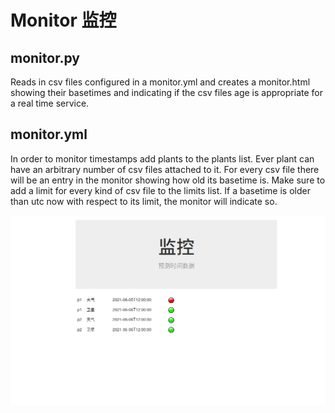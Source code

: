 Monitor 监控
===========

monitor.py
----------

Reads in csv files configured in a monitor.yml and creates a monitor.html
showing their basetimes and indicating if the csv files age is appropriate
for a real time service.

monitor.yml
-----------

In order to monitor timestamps add plants to the plants list.
Ever plant can have an arbitrary number of csv files attached to it.
For every csv file there will be an entry in the monitor showing how old
its basetime is.
Make sure to add a limit for every kind of csv file to the limits list.
If a basetime is older than utc now with respect to its limit, the monitor
will indicate so.

![](https://raw.githubusercontent.com/nicolasholland/VariousProjects/master/monitor/images/example.png)
